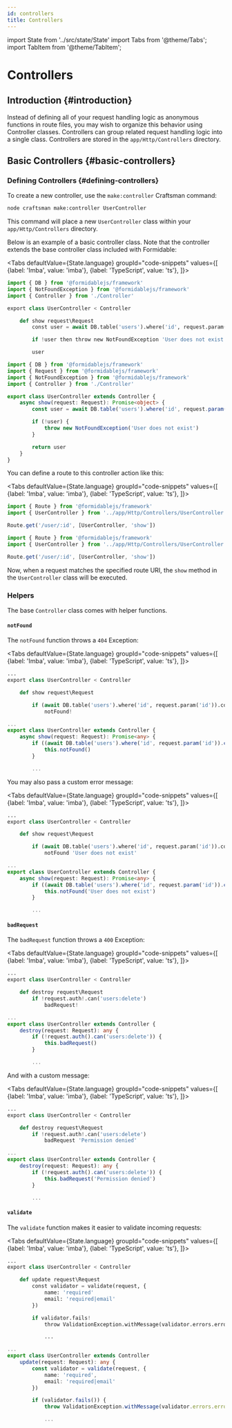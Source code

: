 ```yaml
---
id: controllers
title: Controllers
---
```


import State from '../src/state/State'
import Tabs from '@theme/Tabs';
import TabItem from '@theme/TabItem';

# Controllers

## Introduction {#introduction}

Instead of defining all of your request handling logic as anonymous functions in route files, you may wish to organize this behavior using Controller classes. Controllers can group related request handling logic into a single class. Controllers are stored in the `app/Http/Controllers` directory.

## Basic Controllers {#basic-controllers}

### Defining Controllers {#defining-controllers}

To create a new controller, use the `make:controller` Craftsman command:

```bash
node craftsman make:controller UserController
```

This command will place a new `UserController` class within your `app/Http/Controllers` directory.

Below is an example of a basic controller class. Note that the controller extends the base controller class included with Formidable:

<Tabs
    defaultValue={State.language}
	groupId="code-snippets"
    values={[
        {label: 'Imba', value: 'imba'},
        {label: 'TypeScript', value: 'ts'},
    ]}>
<TabItem value="imba">

```py title="app/Http/Controllers/UserController.imba"
import { DB } from '@formidablejs/framework'
import { NotFoundException } from '@formidablejs/framework'
import { Controller } from './Controller'

export class UserController < Controller

	def show request\Request
		const user = await DB.table('users').where('id', request.param('id')).first!

		if !user then throw new NotFoundException 'User does not exist'

		user
```

</TabItem>
<TabItem value="ts">

```ts title="app/Http/Controllers/UserController.ts"
import { DB } from '@formidablejs/framework'
import { Request } from '@formidablejs/framework'
import { NotFoundException } from '@formidablejs/framework'
import { Controller } from './Controller'

export class UserController extends Controller {
	async show(request: Request): Promise<object> {
		const user = await DB.table('users').where('id', request.param('id')).first()

		if (!user) {
			throw new NotFoundException('User does not exist')
		}

		return user
	}
}
```

</TabItem>
</Tabs>

You can define a route to this controller action like this:

<Tabs
    defaultValue={State.language}
	groupId="code-snippets"
    values={[
        {label: 'Imba', value: 'imba'},
        {label: 'TypeScript', value: 'ts'},
    ]}>
<TabItem value="imba">

```js title="routes/api.imba"
import { Route } from '@formidablejs/framework'
import { UserController } from '../app/Http/Controllers/UserController'

Route.get('/user/:id', [UserController, 'show'])
```

</TabItem>
<TabItem value="ts">

```ts title="routes/api.ts"
import { Route } from '@formidablejs/framework'
import { UserController } from '../app/Http/Controllers/UserController'

Route.get('/user/:id', [UserController, 'show'])
```

</TabItem>
</Tabs>

Now, when a request matches the specified route URI, the `show` method in the `UserController` class will be executed.

### Helpers

The base `Controller` class comes with helper functions.

#### `notFound`

The `notFound` function throws a `404` Exception:

<Tabs
    defaultValue={State.language}
	groupId="code-snippets"
    values={[
        {label: 'Imba', value: 'imba'},
        {label: 'TypeScript', value: 'ts'},
    ]}>
<TabItem value="imba">

```py
...
export class UserController < Controller

	def show request\Request

		if (await DB.table('users').where('id', request.param('id')).count())[0]["count(*)"] < 1
            notFound!
```

</TabItem>
<TabItem value="ts">

```ts
...
export class UserController extends Controller {
	async show(request: Request): Promise<any> {
		if ((await DB.table('users').where('id', request.param('id')).count())[0]["count(*)"] < 1) {
            this.notFound()
        }

		...
```

</TabItem>
</Tabs>

You may also pass a custom error message:

<Tabs
    defaultValue={State.language}
	groupId="code-snippets"
    values={[
        {label: 'Imba', value: 'imba'},
        {label: 'TypeScript', value: 'ts'},
    ]}>
<TabItem value="imba">

```py
...
export class UserController < Controller

	def show request\Request

		if (await DB.table('users').where('id', request.param('id')).count())[0]["count(*)"] < 1
            notFound 'User does not exist'
```

</TabItem>
<TabItem value="ts">

```ts
...
export class UserController extends Controller {
	async show(request: Request): Promise<any> {
		if ((await DB.table('users').where('id', request.param('id')).count())[0]["count(*)"] < 1) {
            this.notFound('User does not exist')
        }

		...
```

</TabItem>
</Tabs>

#### `badRequest`

The `badRequest` function throws a `400` Exception:

<Tabs
    defaultValue={State.language}
	groupId="code-snippets"
    values={[
        {label: 'Imba', value: 'imba'},
        {label: 'TypeScript', value: 'ts'},
    ]}>
<TabItem value="imba">

```py
...
export class UserController < Controller

	def destroy request\Request
		if !request.auth!.can('users:delete')
			badRequest!
```

</TabItem>
<TabItem value="ts">

```ts
...
export class UserController extends Controller {
	destroy(request: Request): any {
		if (!request.auth().can('users:delete')) {
            this.badRequest()
        }

		...
```

</TabItem>
</Tabs>

And with a custom message:

<Tabs
    defaultValue={State.language}
	groupId="code-snippets"
    values={[
        {label: 'Imba', value: 'imba'},
        {label: 'TypeScript', value: 'ts'},
    ]}>
<TabItem value="imba">

```py
...
export class UserController < Controller

	def destroy request\Request
		if !request.auth!.can('users:delete')
			badRequest 'Permission denied'
```

</TabItem>
<TabItem value="ts">

```ts
...
export class UserController extends Controller {
	destroy(request: Request): any {
		if (!request.auth().can('users:delete')) {
            this.badRequest('Permission denied')
        }

		...
```

</TabItem>
</Tabs>

#### `validate`

The `validate` function makes it easier to validate incoming requests:

<Tabs
    defaultValue={State.language}
	groupId="code-snippets"
    values={[
        {label: 'Imba', value: 'imba'},
        {label: 'TypeScript', value: 'ts'},
    ]}>
<TabItem value="imba">

```py
...
export class UserController < Controller

	def update request\Request
		const validator = validate(request, {
			name: 'required'
			email: 'required|email'
		})

		if validator.fails!
			throw ValidationException.withMessage(validator.errors.errors)

			...
```

</TabItem>
<TabItem value="ts">

```ts
...
export class UserController extends Controller
	update(request: Request): any {
		const validator = validate(request, {
			name: 'required',
			email: 'required|email'
		})

		if (validator.fails()) {
			throw ValidationException.withMessage(validator.errors.errors)

			...
```

</TabItem>
</Tabs>

